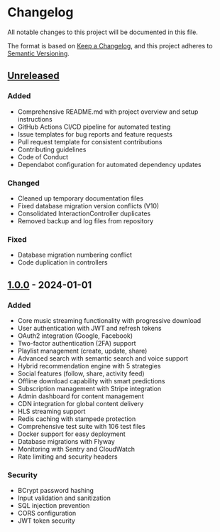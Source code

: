 # Changelog

All notable changes to this project will be documented in this file.

The format is based on [Keep a Changelog](https://keepachangelog.com/en/1.0.0/),
and this project adheres to [Semantic Versioning](https://semver.org/spec/v2.0.0.html).

## [Unreleased]

### Added
- Comprehensive README.md with project overview and setup instructions
- GitHub Actions CI/CD pipeline for automated testing
- Issue templates for bug reports and feature requests
- Pull request template for consistent contributions
- Contributing guidelines
- Code of Conduct
- Dependabot configuration for automated dependency updates

### Changed
- Cleaned up temporary documentation files
- Fixed database migration version conflicts (V10)
- Consolidated InteractionController duplicates
- Removed backup and log files from repository

### Fixed
- Database migration numbering conflict
- Code duplication in controllers

## [1.0.0] - 2024-01-01

### Added
- Core music streaming functionality with progressive download
- User authentication with JWT and refresh tokens
- OAuth2 integration (Google, Facebook)
- Two-factor authentication (2FA) support
- Playlist management (create, update, share)
- Advanced search with semantic search and voice support
- Hybrid recommendation engine with 5 strategies
- Social features (follow, share, activity feed)
- Offline download capability with smart predictions
- Subscription management with Stripe integration
- Admin dashboard for content management
- CDN integration for global content delivery
- HLS streaming support
- Redis caching with stampede protection
- Comprehensive test suite with 106 test files
- Docker support for easy deployment
- Database migrations with Flyway
- Monitoring with Sentry and CloudWatch
- Rate limiting and security headers

### Security
- BCrypt password hashing
- Input validation and sanitization
- SQL injection prevention
- CORS configuration
- JWT token security

[Unreleased]: https://github.com/Rostanic20/Musify-Backend/compare/v1.0.0...HEAD
[1.0.0]: https://github.com/Rostanic20/Musify-Backend/releases/tag/v1.0.0